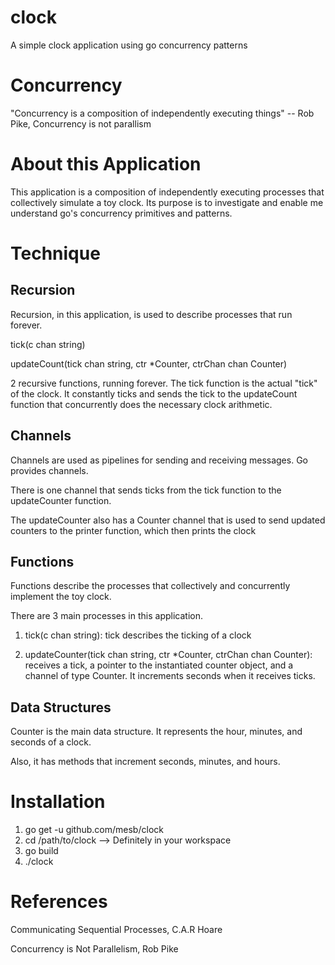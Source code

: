 # clock
A simple clock application using go concurrency patterns

# Concurrency
"Concurrency is a composition of independently executing things"
                 -- Rob Pike, Concurrency is not parallism

# About this Application
This application is a composition of independently executing processes that
collectively simulate a toy clock. Its purpose is to 
investigate and enable me understand go's concurrency primitives and patterns.

# Technique
## Recursion
Recursion, in this application, is used to describe processes that run forever.

tick(c chan string)

updateCount(tick chan string, ctr *Counter, ctrChan chan Counter)

2 recursive functions, running forever. The tick function is the actual "tick"
of the clock. It constantly ticks and sends the tick to the updateCount function
that concurrently does the necessary clock arithmetic.

## Channels
Channels are used as pipelines for sending and receiving messages. Go provides
channels.

There is one channel that sends ticks from the tick function to the
updateCounter function.

The updateCounter also has a Counter channel that is used to send updated
counters to the printer function, which then prints the clock

## Functions
Functions describe the processes that collectively and concurrently implement
the toy clock.

There are 3 main processes in this application.

1. tick(c chan string):
tick describes the ticking of a clock

2. updateCounter(tick chan string, ctr *Counter, ctrChan chan Counter):
receives a tick, a pointer to the instantiated counter object, and a channel of
type Counter. It increments seconds when it receives ticks.

## Data Structures
Counter is the main data structure. It represents the hour, minutes, and
seconds of a clock.

Also, it has methods that increment seconds, minutes, and hours.


# Installation
1. go get -u github.com/mesb/clock
2. cd /path/to/clock --> Definitely in your workspace
3. go build
4. ./clock

# References
Communicating Sequential Processes, C.A.R Hoare

Concurrency is Not Parallelism, Rob Pike
